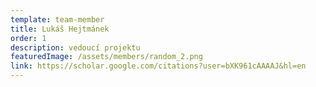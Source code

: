 ```yaml
---
template: team-member
title: Lukáš Hejtmánek
order: 1
description: vedoucí projektu
featuredImage: /assets/members/random_2.png
link: https://scholar.google.com/citations?user=bXK961cAAAAJ&hl=en
---
```

